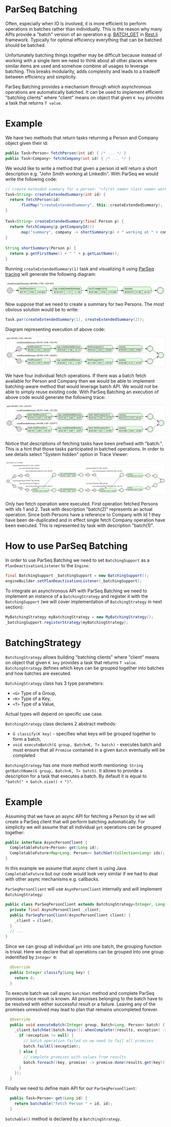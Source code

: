 ParSeq Batching
==========================

Often, especially when IO is involved, it is more efficient to perform operations in batches rather than individually. This is the reason why many APIs provide a "batch" version of an operation e.g. [BATCH_GET](https://github.com/linkedin/rest.li/wiki/Rest.li-User-Guide#batch_get) in [Rest.li](http://rest.li/) framework. Typically for optimal efficiency everything that can be batched should be batched.

Unfortunately batching things together may be difficult because instead of working with a single item we need to think about all other places where similar items are used and somehow combine all usages to leverage batching. This breaks modularity, adds complexity and leads to a tradeoff between efficiency and simplicity.

ParSeq Batching provides a mechanism through which asynchronous operations are automatically batched. It can be used to implement efficient "batching clients" where "client" means on object that given ```K key``` provides a task that returns ```T value```.

Example
=======

We have two methods that return tasks returning a Person and Company object given their id:

```java
public Task<Person> fetchPerson(int id) { /* ... */ }
public Task<Company> fetchCompany(int id) { /* ... */ }
```

We would like to write a method that given a person id will return a short description e.g. "John Smith working at LinkedIn". With ParSeq we would write the following code:

```java
// create extended summary for a person: "<first name> <last name> working at <company name>"
Task<String> createExtendedSummary(int id) {
  return fetchPerson(id)
      .flatMap("createExtendedSummary", this::createExtendedSummary);
}

Task<String> createExtendedSummary(final Person p) {
  return fetchCompany(p.getCompanyId())
      .map("summary", company -> shortSummary(p) + " working at " + company.getName());
}

String shortSummary(Person p) {
  return p.getFirstName() + " " + p.getLastName();
}
```

Running ```createExtendedSummary(1)``` task and visualizing it using [ParSeq tracing](https://github.com/linkedin/parseq/wiki/Tracing) will generate the following diagram:

![createExtendedSummary.png](images/createExtendedSummary.png)

Now suppose that we need to create a summary for two Persons. The most obvious solution would be to write:

```java
Task.par(createExtendedSummary(1), createExtendedSummary(2));
```

Diagram representing execution of above code:

![createExtendedSummaryPar2.png](images/createExtendedSummaryPar2.png)

We have four individual fetch operations. If there was a batch fetch available for Person and Company then we would be able to implement batching-aware method that would leverage batch API. We would not be able to simply reuse existing code. With ParSeq Batching an execution of above code would generate the following trace:

![createExtendedSummaryPar2Batching.png](images/createExtendedSummaryPar2Batching.png)

Notice that descriptions of fetching tasks have been prefixed with "batch:". This is a hint that those tasks participated in batched operations. In order to see details select "System hidden" option in Trace Viewer:

![createExtendedSummaryPar2BatchingSystemHidden.png](images/createExtendedSummaryPar2BatchingSystemHidden.png)

Only two fetch operation were executed. First operation fetched Persons with ids 1 and 2. Task with description "batch(2)" represents an actual operation. Since both Persons have a reference to Company with Id 1 they have been de-duplicated and in effect single fetch Company operation have been executed. This is represented by task with description "batch(1)".

How to use ParSeq Batching
==========================

In order to use ParSeq Batching we need to set ```BatchingSupport``` as a ```PlanDeactivationListener``` to the ```Engine```:

```java
final BatchingSupport _batchingSupport = new BatchingSupport();
engineBuilder.setPlanDeactivationListener(_batchingSupport);
```

To integrate an asynchronous API with ParSeq Batching we need to implement an instance of a ```BatchingStrategy``` and register it with the ```BatchingSupport``` (we will cover implementation of ```BatchingStrategy``` in next section):

```java
MyBatchingStrategy myBatchingStrategy = new MyBatchingStrategy();
_batchingSupport.registerStrategy(myBatchingStrategy);
```

BatchingStrategy
================

```BatchingStrategy``` allows building "batching clients" where "client" means on object that given ```K key``` provides a task that returns ```T value```. ```BatchingStrategy``` defines which keys can be grouped together into batches and how batches are executed.

```BatchingStrategy``` class has 3 type parameters:
* ```<G>``` Type of a Group,
* ```<K>``` Type of a Key,
* ```<T>``` Type of a Value,

Actual types will depend on specific use case.

```BatchingStrategy``` class declares 2 abstract methods:
* ```G classify(K key)``` - specifies what keys will be grouped together to form a batch,
* ```void executeBatch(G group, Batch<K, T> batch)``` - executes batch and must ensure that all ```Promise``` contained in a given ```Batch``` eventually will be completed

```BatchingStrategy``` has one more method worth mentioning: ```String getBatchName(G group, Batch<K, T> batch)```. It allows to provide a description for a task that executes a batch. By default it is equal to ```"batch(" + batch.size() + ")"```.

Example
=======

Assuming that we have an async API for fetching a Person by id we will create a ParSeq client that will perform batching automatically. For simplicity we will assume that all individual ```get``` operations can be grouped together:
```java
public interface AsyncPersonClient {
  CompletableFuture<Person> get(Long id);
  CompletableFuture<Map<Long, Person>> batchGet(Collection<Long> ids);
}
```
In this example we assume that async client is using Java ```CompletableFuture``` but our code would look very similar if we had to deal with other async mechanisms e.g. callbacks. 


```ParSeqPersonClient``` will use ```AsynPersonClient``` internally and will implement ```BatchingStrategy```:
```java
public class ParSeqPersonClient extends BatchingStrategy<Integer, Long, Person> {
  private final AsyncPersonClient _client;
  public ParSeqPersonClient(AsyncPersonClient client) {
    _client = client;
  }
  // ...
}
```

Since we can group all individual ```get``` into one batch, the grouping function is trivial. Here we declare that all operations can be grouped into one group indentified by ```Integer 0```:
```java
  @Override
  public Integer classify(Long key) {
    return 0;
  }
```

To execute batch we call async ```batchGet``` method and complete ParSeq promises once result is known. All promises belonging to the batch have to be resolved with either successful result or a failure. Leaving any of the promises unresolved may lead to plan that remains uncompleted forever.
```java
  @Override
  public void executeBatch(Integer group, Batch<Long, Person> batch) {
    _client.batchGet(batch.keys()).whenComplete((results, exception) -> {
      if (exception != null) {
        // batch operation failed so we need to fail all promises
        batch.failAll(exception);
      } else {
        // complete promises with values from results
        batch.foreach((key, promise) -> promise.done(results.get(key)));
      }
    });
  }
```

Finally we need to define main API for our ```ParSeqPersonClient```:
```java
  public Task<Person> get(Long id) {
    return batchable("fetch Person " + id, id);
  }
```
```batchable()``` method is declared by a ```BatchingStrategy```.

